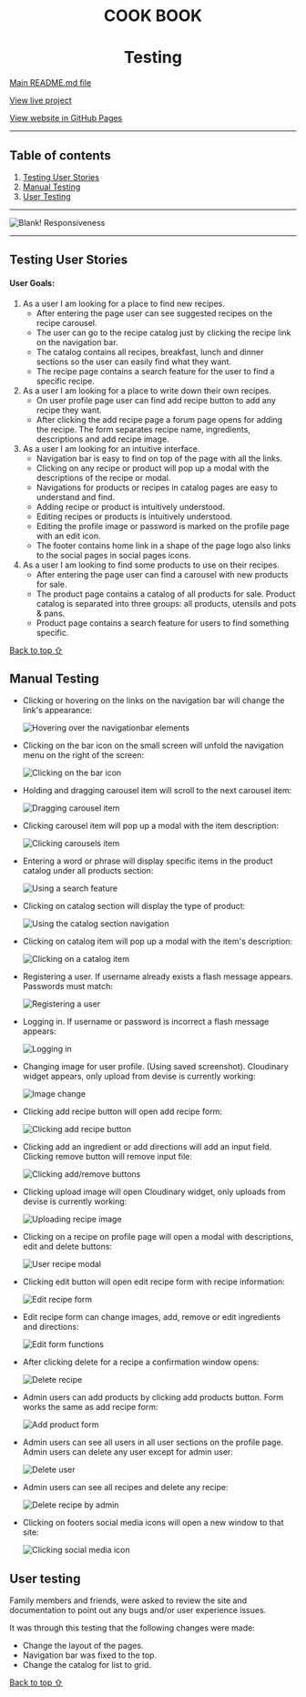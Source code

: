 <h1 align="center">
  COOK BOOK
</h1>

<h1 align="center"> Testing </h1>

[Main README.md file](README.md "Link to README file")

[View live project](http://coock-book-ci-msp3.herokuapp.com/home "Link to Live project")

[View website in GitHub Pages](https://github.com/PerkunasKF/coock-book_CI-MPS3-3.0 "Link to Blank! Repository")

***
## Table of contents
1. [Testing User Stories](#Testing-User-Stories)
2. [Manual Testing](#Manual-Testing)
3. [User Testing](#User-Testing)

***

![Blank! Responsiveness](assets/readme-images/am-i-responcive.png)

***
## Testing User Stories

#### User Goals:
1. As a user I am looking for a place to find new recipes.
    - After entering the page user can see suggested recipes on the recipe carousel.
    - The user can go to the recipe catalog just by clicking the recipe link on the navigation bar.
    - The catalog contains all recipes, breakfast, lunch and dinner sections so the user can easily find what they want.
    - The recipe page contains a search feature for the user to find a specific recipe.
2. As a user I am looking for a place to write down their own recipes.
    - On user profile page user can find add recipe button to add any recipe they want.
    - After clicking the add recipe page a forum page opens for adding the recipe. The form separates recipe name, ingredients, descriptions and add recipe image.
3. As a user I am looking for an intuitive interface.
    - Navigation bar is easy to find on top of the page with all the links.
    - Clicking on any recipe or product will pop up a modal with the descriptions of the recipe or modal.
    - Navigations for products or recipes in catalog pages are easy to understand and find.
    - Adding recipe or product is intuitively understood.
    - Editing recipes or products is intuitively understood.
    - Editing the profile image or password is marked on the profile page with an edit icon.
    - The footer contains home link in a shape of the page logo also links to the social pages in social pages icons.
4. As a user I am looking to find some products to use on their recipes.
    - After entering the page user can find a carousel with new products for sale.
    - The product page contains a catalog of all products for sale. Product catalog is separated into three groups: all products, utensils and pots & pans.
    - Product page contains a search feature for users to find something specific.

[Back to top ⇧](#table-of-contents)

## Manual Testing
- Clicking or hovering on the links on the navigation bar will change the link's appearance:

    ![Hovering over the navigationbar elements](assets/testing/navigationbar-links.gif)

- Clicking on the bar icon on the small screen will unfold the navigation menu on the right of the screen:

    ![Clicking on the bar icon](assets/testing/navigationbar-links-mobale.gif)

- Holding and dragging carousel item will scroll to the next carousel item:

    ![Dragging carousel item](assets/testing/carusel-modal.gif)

- Clicking carousel item will pop up a modal with the item description:

    ![Clicking carousels item](assets/testing/carusel-drag.gif)

- Entering a word or phrase will display specific items in the product catalog under all products section:

    ![Using a search feature](assets/testing/search-product.gif)

- Clicking on catalog section will display the type of product:

    ![Using the catalog section navigation](assets/testing/product-catalog-nav.gif)

- Clicking on catalog item will pop up a modal with the item's description:

    ![Clicking on a catalog item](assets/testing/catalog-modal.gif)

- Registering a user. If username already exists a flash message appears. Passwords must match:

    ![Registering a user](assets/testing/register-user.gif)

- Logging in. If username or password is incorrect a flash message appears:

    ![Logging in](assets/testing/log-in.gif)

- Changing image for user profile. (Using saved screenshot). Cloudinary widget appears, only upload from devise is currently working:

    ![Image change](assets/testing/profile-img.gif)

- Clicking add recipe button will open add recipe form:

    ![Clicking add recipe button](assets/testing/add-recipe-form.gif)

- Clicking add an ingredient or add directions will add an input field. Clicking remove button will remove input file:

    ![Clicking add/remove buttons](assets/testing/add-remove-buttons.gif)

- Clicking upload image will open Cloudinary widget, only uploads from devise is currently working:

    ![Uploading recipe image](assets/testing/add-recipe-img.gif)

- Clicking on a recipe on profile page will open a modal with descriptions, edit and delete buttons:

    ![User recipe modal](assets/testing/user-recipe-modal.gif)

- Clicking edit button will open edit recipe form with recipe information:

    ![Edit recipe form](assets/testing/edit-recipe-form.gif)

- Edit recipe form can change images, add, remove or edit ingredients and directions:

    ![Edit form functions](assets/testing/edit-recipe-form-functions.gif)

- After clicking delete for a recipe a confirmation window opens:

    ![Delete recipe](assets/testing/delete-recipe.gif)

- Admin users can add products by clicking add products button. Form works the same as add recipe form:

    ![Add product form](assets/testing/add-product-form.gif)

- Admin users can see all users in all user sections on the profile page. Admin users can delete any user except for admin user:

    ![Delete user](assets/testing/dlete-user.gif)

- Admin users can see all recipes and delete any recipe:

    ![Delete recipe by admin](assets/testing/admin-delete-recipe.gif)

- Clicking on footers social media icons will open a new window to that site:

    ![Clicking social media icon](assets/testing/social-media-icons.gif)

## User testing 
Family members and friends, were asked to review the site and documentation to point out any bugs and/or user experience issues. 

It was through this testing that the following changes were made:
- Change the layout of the pages.
- Navigation bar was fixed to the top.
- Change the catalog for list to grid.

[Back to top ⇧](#table-of-contents)
